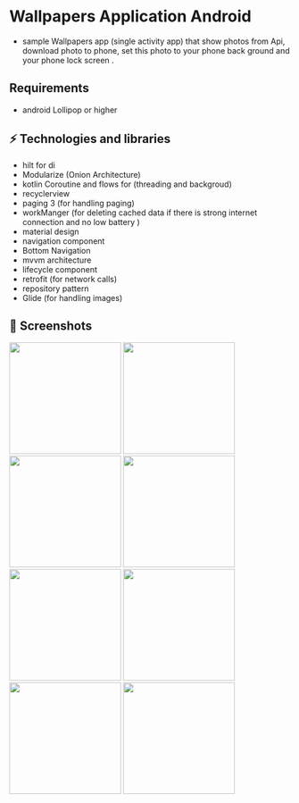 # Wallpapers Application Android

* sample Wallpapers app (single activity app) that show photos from Api, download photo to phone, set this photo to your phone back ground and your phone lock screen .
## Requirements
 * android Lollipop or higher

## ⚡ Technologies and libraries
* hilt for di
* Modularize (Onion Architecture)
* kotlin Coroutine and flows for (threading and backgroud)
* recyclerview
* paging 3 (for handling paging)
* workManger (for deleting cached data if there is strong internet connection and no low battery )
* material design
* navigation component
* Bottom Navigation 
* mvvm architecture
* lifecycle component
* retrofit (for network calls)
* repository pattern
* Glide (for handling images)

## 📱 Screenshots 

<img src="https://user-images.githubusercontent.com/67449895/229340660-ddc42ce9-8de8-4678-8bd9-325667e52666.jpg" width=200 height=200 /> <img src="https://user-images.githubusercontent.com/67449895/229340669-c501e4b3-8a41-45ec-b009-8179b3269e82.jpg" width=200 height=200 /> <img src="https://user-images.githubusercontent.com/67449895/229340676-c558ad38-5cc7-45a7-bcf5-4dbf3b4c1e4b.jpg" width=200 height=200 /> <img src="https://user-images.githubusercontent.com/67449895/229340682-a4d43288-6127-4099-b1f9-9d2c32575211.jpg" width=200 height=200 /> <img src="https://user-images.githubusercontent.com/67449895/229340687-ac316392-d680-4370-a1b4-3bcd411f281e.jpg" width=200 height=200 /> <img src="https://user-images.githubusercontent.com/67449895/229340690-270d8269-c880-4a6f-9aa0-c03b0f7ccb0b.jpg" width=200 height=200 /> <img src="https://user-images.githubusercontent.com/67449895/229340694-4ecd72cb-3282-4fe0-9632-6ba360ef285c.jpg" width=200 height=200 /> <img src="https://user-images.githubusercontent.com/67449895/229340695-400b59bf-eb96-4a23-a9ad-1d0a010b6833.jpg" width=200 height=200 />
